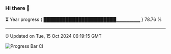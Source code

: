 ### Hi there 👋

⏳ Year progress { ███████████████████████▁▁▁▁▁▁▁ } 78.76 %

---

⏰ Updated on Tue, 15 Oct 2024 06:19:15 GMT

![Progress Bar CI](https://github.com/liununu/liununu/workflows/Progress%20Bar%20CI/badge.svg)

